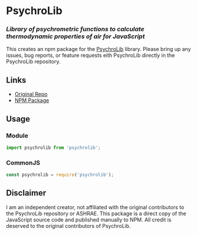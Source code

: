 # PsychroLib

### *Library of psychrometric functions to calculate thermodynamic properties of air for JavaScript*

This creates an npm package for the [PsychroLib](https://github.com/psychrometrics/psychrolib) library. Please bring up any issues, bug reports, or feature requests eith PsychroLib directly in the PsychroLib repository.

## Links

- [Original Repo](https://github.com/psychrometrics/psychrolib)
- [NPM Package](https://www.npmjs.com/package/psychrolib)

## Usage

### Module

```js
import psychrolib from 'psychrolib';
```

### CommonJS

```js
const psychrolib = require('psychrolib');
```

## Disclaimer

I am an independent creator, not affiliated with the original contributors to the PsychroLib repository or ASHRAE. This package is a direct copy of the JavaScript source code and published manually to NPM. All credit is deserved to the original contributors of PsychroLib.